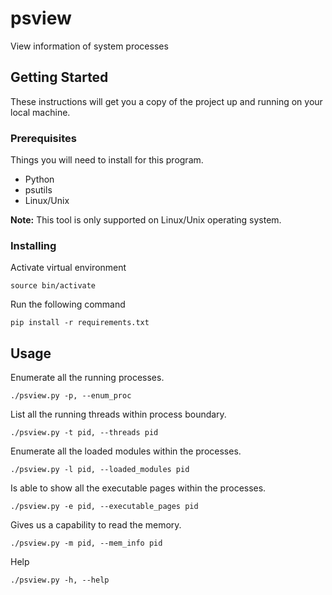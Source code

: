 # psview
View information of system processes

## Getting Started
These instructions will get you a copy of the project up and running on your local machine.

### Prerequisites
Things you will need to install for this program.
- Python
- psutils
- Linux/Unix

**Note:** This tool is only supported on Linux/Unix operating system.

### Installing
Activate virtual environment
```
source bin/activate
```
Run the following command
```
pip install -r requirements.txt
```

## Usage
Enumerate all the running processes.
```
./psview.py -p, --enum_proc
```

List all the running threads within process boundary.
```
./psview.py -t pid, --threads pid
```

Enumerate all the loaded modules within the processes.
```
./psview.py -l pid, --loaded_modules pid
```

Is able to show all the executable pages within the processes.
```
./psview.py -e pid, --executable_pages pid
```

Gives us a capability to read the memory.
```
./psview.py -m pid, --mem_info pid
```

Help
```
./psview.py -h, --help
```
